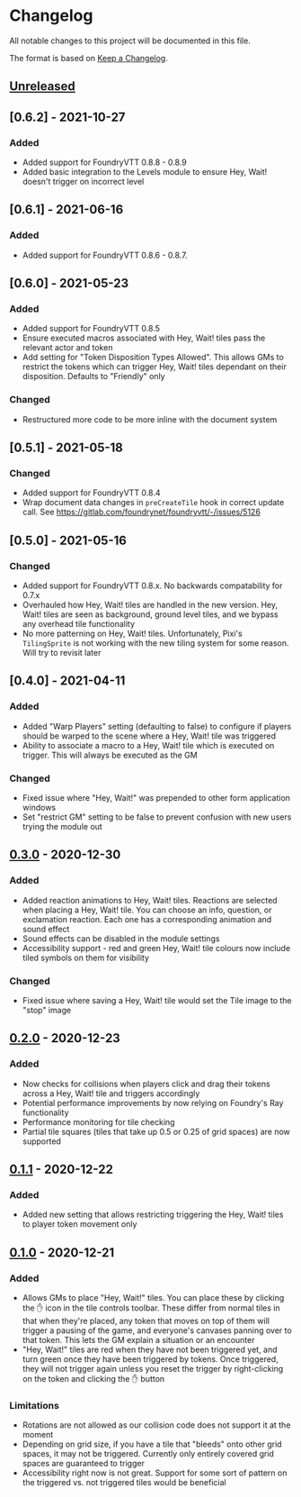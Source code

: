 # Changelog

All notable changes to this project will be documented in this file.

The format is based on [Keep a Changelog](https://keepachangelog.com/en/1.0.0/).

## [Unreleased]

## [0.6.2] - 2021-10-27

### Added

- Added support for FoundryVTT 0.8.8 - 0.8.9
- Added basic integration to the Levels module to ensure Hey, Wait! doesn't trigger on incorrect level

## [0.6.1] - 2021-06-16

### Added

- Added support for FoundryVTT 0.8.6 - 0.8.7.

## [0.6.0] - 2021-05-23

### Added

- Added support for FoundryVTT 0.8.5
- Ensure executed macros associated with Hey, Wait! tiles pass the relevant actor and token
- Add setting for "Token Disposition Types Allowed". This allows GMs to restrict the tokens which can trigger Hey, Wait! tiles dependant on their disposition. Defaults to "Friendly" only

### Changed

- Restructured more code to be more inline with the document system

## [0.5.1] - 2021-05-18

### Changed

- Added support for FoundryVTT 0.8.4
- Wrap document data changes in `preCreateTile` hook in correct update call. See https://gitlab.com/foundrynet/foundryvtt/-/issues/5126

## [0.5.0] - 2021-05-16

### Changed

- Added support for FoundryVTT 0.8.x. No backwards compatability for 0.7.x
- Overhauled how Hey, Wait! tiles are handled in the new version. Hey, Wait! tiles are seen as background, ground level tiles, and we bypass any overhead tile functionality
- No more patterning on Hey, Wait! tiles. Unfortunately, Pixi's `TilingSprite` is not working with the new tiling system for some reason. Will try to revisit later

## [0.4.0] - 2021-04-11

### Added

- Added "Warp Players" setting (defaulting to false) to configure if players should be warped to the scene where a Hey, Wait! tile was triggered
- Ability to associate a macro to a Hey, Wait! tile which is executed on trigger. This will always be executed as the GM

### Changed

- Fixed issue where "Hey, Wait!" was prepended to other form application windows
- Set "restrict GM" setting to be false to prevent confusion with new users trying the module out

## [0.3.0] - 2020-12-30

### Added

- Added reaction animations to Hey, Wait! tiles. Reactions are selected when placing a Hey, Wait! tile. You can choose an info, question, or exclamation reaction. Each one has a corresponding animation and sound effect
- Sound effects can be disabled in the module settings
- Accessibility support - red and green Hey, Wait! tile colours now include tiled symbols on them for visibility

### Changed
- Fixed issue where saving a Hey, Wait! tile would set the Tile image to the "stop" image

## [0.2.0] - 2020-12-23

### Added

- Now checks for collisions when players click and drag their tokens across a Hey, Wait! tile and triggers accordingly
- Potential performance improvements by now relying on Foundry's Ray functionality
- Performance monitoring for tile checking
- Partial tile squares (tiles that take up 0.5 or 0.25 of grid spaces) are now supported

## [0.1.1] - 2020-12-22

### Added

- Added new setting that allows restricting triggering the Hey, Wait! tiles to player token movement only

## [0.1.0] - 2020-12-21

### Added

- Allows GMs to place "Hey, Wait!" tiles. You can place these by clicking the :hand: icon in the tile controls toolbar. These differ from normal tiles in that when they're placed, any token that moves on top of them will trigger a pausing of the game, and everyone's canvases panning over to that token. This lets the GM explain a situation or an encounter
- "Hey, Wait!" tiles are red when they have not been triggered yet, and turn green once they have been triggered by tokens. Once triggered, they will not trigger again unless you reset the trigger by right-clicking on the token and clicking the :hand: button

### Limitations

- Rotations are not allowed as our collision code does not support it at the moment
- Depending on grid size, if you have a tile that "bleeds" onto other grid spaces, it may not be triggered. Currently only entirely covered grid spaces are guaranteed to trigger
- Accessibility right now is not great. Support for some sort of pattern on the triggered vs. not triggered tiles would be beneficial

[unreleased]: https://github.com/1000nettles/hey-wait/compare/v0.3.0...HEAD
[0.3.0]: https://github.com/1000nettles/hey-wait/compare/v0.2.0...v0.3.0
[0.2.0]: https://github.com/1000nettles/hey-wait/compare/v0.1.1...v0.2.0
[0.1.1]: https://github.com/1000nettles/hey-wait/compare/v0.1.0...v0.1.1
[0.1.0]: https://github.com/1000nettles/hey-wait/releases/tag/v0.1.0
